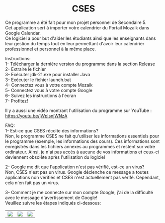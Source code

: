
<h1 align="center">CSES</h1>	

Ce programme a été fait pour mon projet personnel de Secondaire 5.<br>
Cet application sert à importer votre calendrier du Portail Mozaik dans Google Calendar.<br>
Ce logiciel a pour but d'aider les étudiants ainsi que les enseignants dans leur gestion du temps tout en leur permettant d'avoir leur calendrier professionnel et personnel à la même place.

Instructions:<br>
1- Télécharger la dernière version du programme dans la section Release<br>
2- Extraire le fichier<br>
3- Exécuter jdk-21.exe pour installer Java<br>
3- Exécuter le fichier launch.bat<br>
4- Connectez vous à votre compte Mozaik<br>
5- Connectez vous à votre compte Google<br>
6- Suivez les instructions à l'écran<br>
7- Profitez!<br>

Il y a aussi une vidéo montrant l'utilisation du programme sur YouTube : <https://youtu.be/jWplsnjWNzA>

FAQ:<br>
1- Est-ce que CSES récolte des informations?<br>
Non, le programme CSES ne fait qu'utiliser les informations essentiels pour le programme (exemple, les informations des cours). Ces informations sont enregistrés dans les fichiers annexes au programmes et restent sur votre ordinateur. Ainsi, je n'ai pas accès à aucune de vos informations et ceux-ci deviennent obsolète après l'utilisation du logiciel

2- Google me dit que l'application n'est pas vérifié, est-ce un virus?<br>
Non, CSES n'est pas un virus. Google déclenche ce message a toutes applications non vérifiés et CSES n'est actuellement pas vérifé. Cependant, cela n'en fait pas un virus.

3- Comment je me connecte sur mon compte Google, j'ai de la difficulté avec le message d'avertissement de Google!<br>
Veuillez suivre les étapes indiqués ci-dessous:
<table>
  <tr>
    <td valign="top"><img src="https://github.com/Chapito46/MozaikCalendar/assets/65178734/15df4aa4-0300-43f7-bf78-f7512bb9ee34"/></td>
    <td valign="top"><img src="https://github.com/Chapito46/MozaikCalendar/assets/65178734/39b0c11b-5bdf-43a4-ac55-1adb25c16ce1"/></td>
    <td valign="top"><img src="https://github.com/Chapito46/MozaikCalendar/assets/65178734/8a9db706-e957-4479-b982-93852bd60b06"/></td>
  </tr>
</table>
